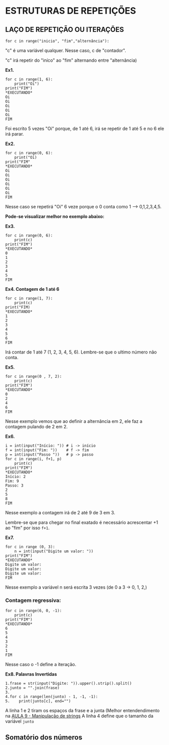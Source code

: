 # ESTRUTURAS DE REPETIÇÕES

## **LAÇO DE REPETIÇÃO OU ITERAÇÕES**

```
for c in range("inicio", "fim","alternância"):
```

"c" é uma variável qualquer. Nesse caso, c de "contador".

"c" irá repetir do "iníco" ao "fim" alternando entre "alternância)

**Ex1.**
```
for c in range(1, 6):
    print("Oi")
print("FIM")
*EXECUTANDO*
Oi
Oi
Oi
Oi
Oi
FIM
```
Foi escrito 5 vezes "Oi" porque, de 1 até 6, irá se repetir de 1 até 5 e no 6 ele irá parar.


**Ex2.**
```
for c in range(0, 6):
    print("Oi)
print("FIM"
*EXECUTANDO*
Oi
Oi
Oi
Oi
Oi
Oi
FIM
```
Nesse caso se repetirá "Oi" 6 veze porque o 0 conta como 1 --> 0,1,2,3,4,5.


**Pode-se visualizar melhor no exemplo abaixo:**

**Ex3.**
```
for c in range(0, 6):
    print(c)
print("FIM")
*EXECUTANDO*
0
1
2
3
4
5
FIM
```

**Ex4. Contagem de 1 até 6**
```
for c in range(1, 7):
    print(c)
print("FIM)
*EXECUTANDO*
1
2
3
4
5
6
FIM
```
Irá contar de 1 até 7 (1, 2, 3, 4, 5, 6). Lembre-se que o ultimo número não conta.

**Ex5.**
```
for c in range(0 , 7, 2):
    print(c)
print("FIM")
*EXECUTANDO*
0
2
4
6
FIM
```
Nesse exemplo vemos que ao definir a alternância em 2, ele faz a contagem pulando de 2 em 2.

**Ex6.**
```
i = int(input("Início: ")) # i -> início
f = int(input("Fim: "))    # f -> fim
p = int(input("Passo "))   # p -> passo
for c in range(i, f+1, p)
    print(c)
print("FIM")
*EXECUTANDO*
Início: 2
Fim: 9
Passo: 3
2
5
8
FIM
```
Nesse exemplo a contagem irá de 2 até 9 de 3 em 3.

Lembre-se que para chegar no final exatado é necessário acrescentar +1 ao "fim" por isso ```f+1```.

**Ex7.**
```
for c in range (0, 3):
    n = int(input("Digite um valor: "))
print("FIM")
*EXECUTANDO*
Digite um valor:
Digite um valor:
Digite um valor:
FIM
```
Nesse exemplo a variável n será escrita 3 vezes (de 0 a 3 -> 0, 1, 2,)



### Contagem regressiva:
```
for c in range(6, 0, -1):
    print(c)
print("FIM")
*EXECUTANDO*
6
5
4
3
2
1
FIM
```
Nesse caso o -1 define a iteração.

**Ex8. Palavras Invertidas**
```
1.frase = str(input("Digite: ")).upper().strip().split()
2.junto = "".join(frase)
3.
4.for c in range(len(junto) - 1, -1, -1):
5.    print(junto[c], end="") 
```
A linha 1 e 2 tiram os espaços da frase e a junta (Melhor entendendimento na [AULA 9 - Manipulação de strings](https://github.com/Hugocorreaa/Python/blob/master/Curso%20em%20V%C3%ADdeo/Aulas/Aula%2009%20-%20Manipulando%20Strings.md)
A linha 4 define que o tamanho da variável ```junto``` 



## Somatório dos números
